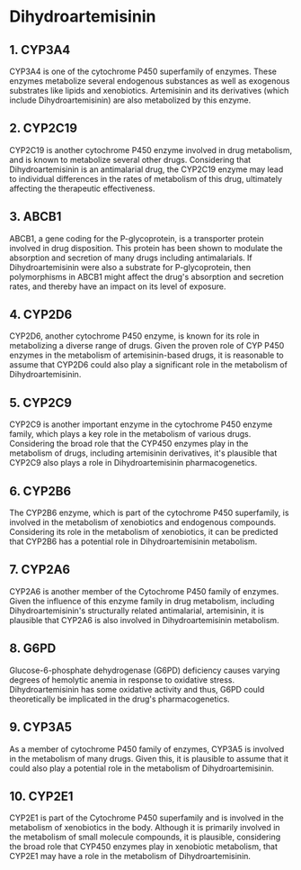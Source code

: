 # Dihydroartemisinin
## 1. CYP3A4
CYP3A4 is one of the cytochrome P450 superfamily of enzymes. These enzymes metabolize several endogenous substances as well as exogenous substrates like lipids and xenobiotics. Artemisinin and its derivatives (which include Dihydroartemisinin) are also metabolized by this enzyme.
## 2. CYP2C19
CYP2C19 is another cytochrome P450 enzyme involved in drug metabolism, and is known to metabolize several other drugs. Considering that Dihydroartemisinin is an antimalarial drug, the CYP2C19 enzyme may lead to individual differences in the rates of metabolism of this drug, ultimately affecting the therapeutic effectiveness.
## 3. ABCB1
ABCB1, a gene coding for the P-glycoprotein, is a transporter protein involved in drug disposition. This protein has been shown to modulate the absorption and secretion of many drugs including antimalarials. If Dihydroartemisinin were also a substrate for P-glycoprotein, then polymorphisms in ABCB1 might affect the drug's absorption and secretion rates, and thereby have an impact on its level of exposure.
## 4. CYP2D6
CYP2D6, another cytochrome P450 enzyme, is known for its role in metabolizing a diverse range of drugs. Given the proven role of CYP P450 enzymes in the metabolism of artemisinin-based drugs, it is reasonable to assume that CYP2D6 could also play a significant role in the metabolism of Dihydroartemisinin.
## 5. CYP2C9
CYP2C9 is another important enzyme in the cytochrome P450 enzyme family, which plays a key role in the metabolism of various drugs. Considering the broad role that the CYP450 enzymes play in the metabolism of drugs, including artemisinin derivatives, it's plausible that CYP2C9 also plays a role in Dihydroartemisinin pharmacogenetics.
## 6. CYP2B6
The CYP2B6 enzyme, which is part of the cytochrome P450 superfamily, is involved in the metabolism of xenobiotics and endogenous compounds. Considering its role in the metabolism of xenobiotics, it can be predicted that CYP2B6 has a potential role in Dihydroartemisinin metabolism.
## 7. CYP2A6
CYP2A6 is another member of the Cytochrome P450 family of enzymes. Given the influence of this enzyme family in drug metabolism, including Dihydroartemisinin's structurally related antimalarial, artemisinin, it is plausible that CYP2A6 is also involved in Dihydroartemisinin metabolism.
## 8. G6PD
Glucose-6-phosphate dehydrogenase (G6PD) deficiency causes varying degrees of hemolytic anemia in response to oxidative stress. Dihydroartemisinin has some oxidative activity and thus, G6PD could theoretically be implicated in the drug's pharmacogenetics.
## 9. CYP3A5
As a member of cytochrome P450 family of enzymes, CYP3A5 is involved in the metabolism of many drugs. Given this, it is plausible to assume that it could also play a potential role in the metabolism of Dihydroartemisinin.
## 10. CYP2E1
CYP2E1 is part of the Cytochrome P450 superfamily and is involved in the metabolism of xenobiotics in the body. Although it is primarily involved in the metabolism of small molecule compounds, it is plausible, considering the broad role that CYP450 enzymes play in xenobiotic metabolism, that CYP2E1 may have a role in the metabolism of Dihydroartemisinin.
